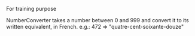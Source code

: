 For training purpose

NumberConverter takes a number between 0 and 999 and convert it to its written equivalent, in French.
e.g.: 472 => "quatre-cent-soixante-douze"

